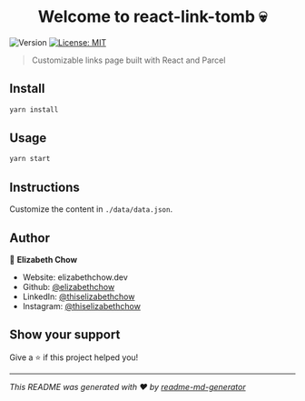 <h1 align="center">Welcome to react-link-tomb 💀</h1>
<p>
  <img alt="Version" src="https://img.shields.io/badge/version-1.0.0-blue.svg?cacheSeconds=2592000" />
  <a href="#" target="_blank">
    <img alt="License: MIT" src="https://img.shields.io/badge/License-MIT-yellow.svg" />
  </a>
</p>

> Customizable links page built with React and Parcel

## Install

```sh
yarn install
```

## Usage

```sh
yarn start
```

## Instructions

Customize the content in `./data/data.json`.

## Author

👤 **Elizabeth Chow**

* Website: elizabethchow.dev
* Github: [@elizabethchow](https://github.com/elizabethchow)
* LinkedIn: [@thiselizabethchow](https://linkedin.com/in/thiselizabethchow)
* Instagram: [@thiselizabethchow](https://instagram.com/thiselizabethchow)
## Show your support

Give a ⭐️ if this project helped you!

***
_This README was generated with ❤️ by [readme-md-generator](https://github.com/kefranabg/readme-md-generator)_
